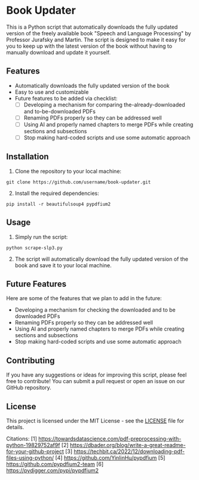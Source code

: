 # Book Updater

This is a Python script that automatically downloads the fully updated version of the freely available book "Speech and Language Processing" by Professor Jurafsky and Martin. The script is designed to make it easy for you to keep up with the latest version of the book without having to manually download and update it yourself.

## Features

- Automatically downloads the fully updated version of the book
- Easy to use and customizable
- Future features to be added via checklist:
  - [ ] Developing a mechanism for comparing the-already-downloaded and to-be-downloaded PDFs
  - [ ] Renaming PDFs properly so they can be addressed well
  - [ ] Using AI and properly named chapters to merge PDFs while creating sections and subsections
  - [ ] Stop making hard-coded scripts and use some automatic approach

## Installation

1. Clone the repository to your local machine:

```
git clone https://github.com/username/book-updater.git
```

2. Install the required dependencies:

```
pip install -r beautifulsoup4 pypdfium2
```

## Usage

1. Simply run the script:

```
python scrape-slp3.py
```

2. The script will automatically download the fully updated version of the book and save it to your local machine.

## Future Features

Here are some of the features that we plan to add in the future:

- Developing a mechanism for checking the downloaded and to be downloaded PDFs
- Renaming PDFs properly so they can be addressed well
- Using AI and properly named chapters to merge PDFs while creating sections and subsections
- Stop making hard-coded scripts and use some automatic approach

## Contributing

If you have any suggestions or ideas for improving this script, please feel free to contribute! You can submit a pull request or open an issue on our GitHub repository.

## License

This project is licensed under the MIT License - see the [LICENSE](LICENSE) file for details.

Citations:
[1] https://towardsdatascience.com/pdf-preprocessing-with-python-19829752af9f
[2] https://dbader.org/blog/write-a-great-readme-for-your-github-project
[3] https://techbit.ca/2022/12/downloading-pdf-files-using-python/
[4] https://github.com/YinlinHu/pypdfium
[5] https://github.com/pypdfium2-team
[6] https://pydigger.com/pypi/pypdfium2
